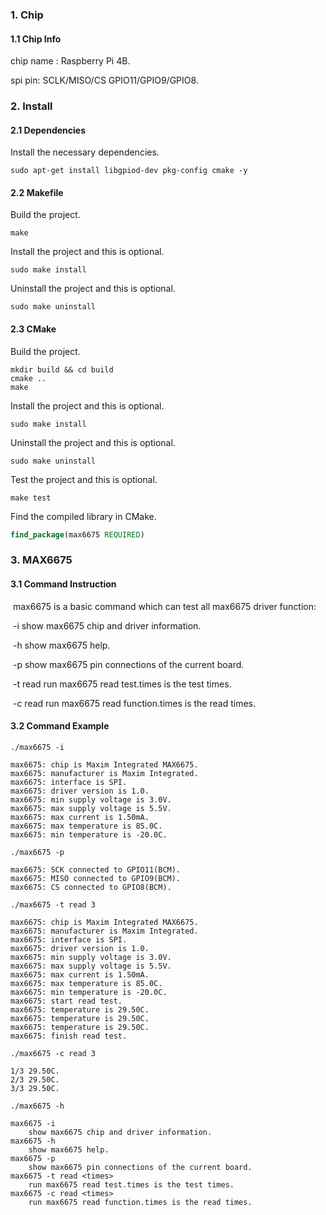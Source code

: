### 1. Chip

#### 1.1 Chip Info

chip name : Raspberry Pi 4B.

spi pin: SCLK/MISO/CS GPIO11/GPIO9/GPIO8.

### 2. Install

#### 2.1 Dependencies

Install the necessary dependencies.

```shell
sudo apt-get install libgpiod-dev pkg-config cmake -y
```

#### 2.2 Makefile

Build the project.

```shell
make
```

Install the project and this is optional.

```shell
sudo make install
```

Uninstall the project and this is optional.

```shell
sudo make uninstall
```

#### 2.3 CMake

Build the project.

```shell
mkdir build && cd build 
cmake .. 
make
```

Install the project and this is optional.

```shell
sudo make install
```

Uninstall the project and this is optional.

```shell
sudo make uninstall
```

Test the project and this is optional.

```shell
make test
```

Find the compiled library in CMake. 

```cmake
find_package(max6675 REQUIRED)
```


### 3. MAX6675

#### 3.1 Command Instruction

​           max6675 is a basic command which can test all max6675 driver function:

​           -i        show max6675 chip and driver information.

​           -h       show max6675 help.

​           -p       show max6675 pin connections of the current board.

​           -t  read <times>        run max6675 read test.times is the test times. 

​           -c read <times>        run max6675 read function.times is the read times. 

#### 3.2 Command Example

```shell
./max6675 -i

max6675: chip is Maxim Integrated MAX6675.
max6675: manufacturer is Maxim Integrated.
max6675: interface is SPI.
max6675: driver version is 1.0.
max6675: min supply voltage is 3.0V.
max6675: max supply voltage is 5.5V.
max6675: max current is 1.50mA.
max6675: max temperature is 85.0C.
max6675: min temperature is -20.0C.
```

```shell
./max6675 -p

max6675: SCK connected to GPIO11(BCM).
max6675: MISO connected to GPIO9(BCM).
max6675: CS connected to GPIO8(BCM).
```

```shell
./max6675 -t read 3

max6675: chip is Maxim Integrated MAX6675.
max6675: manufacturer is Maxim Integrated.
max6675: interface is SPI.
max6675: driver version is 1.0.
max6675: min supply voltage is 3.0V.
max6675: max supply voltage is 5.5V.
max6675: max current is 1.50mA.
max6675: max temperature is 85.0C.
max6675: min temperature is -20.0C.
max6675: start read test.
max6675: temperature is 29.50C.
max6675: temperature is 29.50C.
max6675: temperature is 29.50C.
max6675: finish read test.
```

```shell
./max6675 -c read 3

1/3 29.50C.
2/3 29.50C.
3/3 29.50C.
```

```shell
./max6675 -h

max6675 -i
	show max6675 chip and driver information.
max6675 -h
	show max6675 help.
max6675 -p
	show max6675 pin connections of the current board.
max6675 -t read <times>
	run max6675 read test.times is the test times.
max6675 -c read <times>
	run max6675 read function.times is the read times.
```

